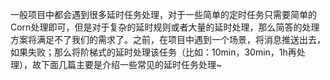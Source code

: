 一般项目中都会遇到很多延时任务处理，对于一些简单的定时任务只需要简单的Corn处理即可，但是对于复杂的延时规则或者大量的延时处理，那么简答的处理方案将满足不了我们的需求了。之前，在项目中遇到一个场景，将消息推送出去，如果失败；那么将阶梯式的延时处理该任务（比如：10min，30min，1h再处理），故下面几篇主要是介绍一些常见的延时任务处理~

